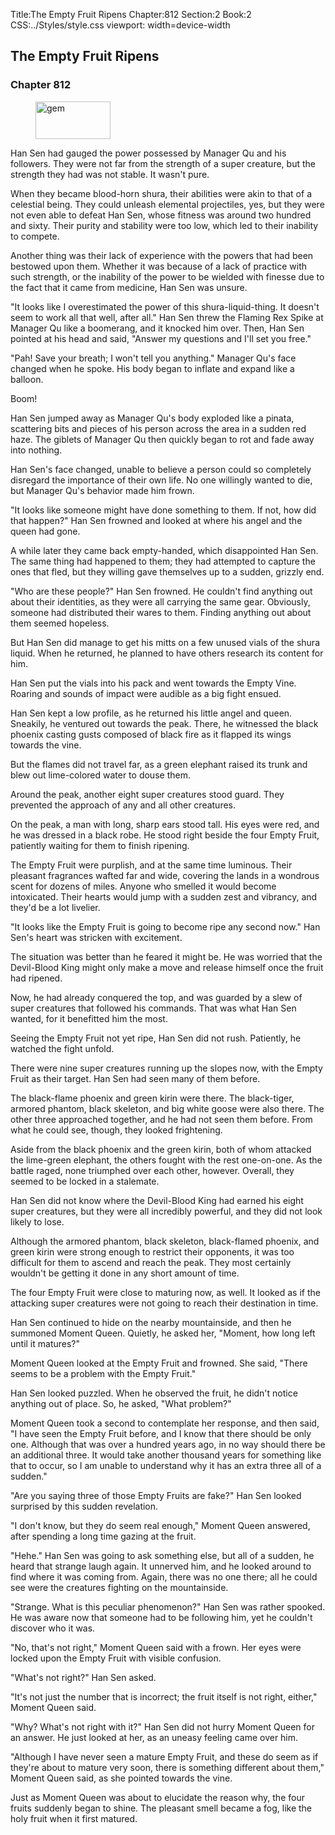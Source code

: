Title:The Empty Fruit Ripens 
Chapter:812 
Section:2 
Book:2 
CSS:../Styles/style.css 
viewport: width=device-width
  
## The Empty Fruit Ripens
### Chapter 812
  
<figure>
	<img src="../Images/gem.gif" alt="gem" id="gem" width="120" height="60" />
</figure>
  

  
Han Sen had gauged the power possessed by Manager Qu and his followers. They were not far from the strength of a super creature, but the strength they had was not stable. It wasn't pure.

When they became blood-horn shura, their abilities were akin to that of a celestial being. They could unleash elemental projectiles, yes, but they were not even able to defeat Han Sen, whose fitness was around two hundred and sixty. Their purity and stability were too low, which led to their inability to compete.

Another thing was their lack of experience with the powers that had been bestowed upon them. Whether it was because of a lack of practice with such strength, or the inability of the power to be wielded with finesse due to the fact that it came from medicine, Han Sen was unsure.

"It looks like I overestimated the power of this shura-liquid-thing. It doesn't seem to work all that well, after all." Han Sen threw the Flaming Rex Spike at Manager Qu like a boomerang, and it knocked him over. Then, Han Sen pointed at his head and said, "Answer my questions and I'll set you free."

"Pah! Save your breath; I won't tell you anything." Manager Qu's face changed when he spoke. His body began to inflate and expand like a balloon.

Boom!

Han Sen jumped away as Manager Qu's body exploded like a pinata, scattering bits and pieces of his person across the area in a sudden red haze. The giblets of Manager Qu then quickly began to rot and fade away into nothing.

Han Sen's face changed, unable to believe a person could so completely disregard the importance of their own life. No one willingly wanted to die, but Manager Qu's behavior made him frown.

"It looks like someone might have done something to them. If not, how did that happen?" Han Sen frowned and looked at where his angel and the queen had gone.

A while later they came back empty-handed, which disappointed Han Sen. The same thing had happened to them; they had attempted to capture the ones that fled, but they willing gave themselves up to a sudden, grizzly end.

"Who are these people?" Han Sen frowned. He couldn't find anything out about their identities, as they were all carrying the same gear. Obviously, someone had distributed their wares to them. Finding anything out about them seemed hopeless.

But Han Sen did manage to get his mitts on a few unused vials of the shura liquid. When he returned, he planned to have others research its content for him.

Han Sen put the vials into his pack and went towards the Empty Vine. Roaring and sounds of impact were audible as a big fight ensued.

Han Sen kept a low profile, as he returned his little angel and queen. Sneakily, he ventured out towards the peak. There, he witnessed the black phoenix casting gusts composed of black fire as it flapped its wings towards the vine.

But the flames did not travel far, as a green elephant raised its trunk and blew out lime-colored water to douse them.

Around the peak, another eight super creatures stood guard. They prevented the approach of any and all other creatures.

On the peak, a man with long, sharp ears stood tall. His eyes were red, and he was dressed in a black robe. He stood right beside the four Empty Fruit, patiently waiting for them to finish ripening.

The Empty Fruit were purplish, and at the same time luminous. Their pleasant fragrances wafted far and wide, covering the lands in a wondrous scent for dozens of miles. Anyone who smelled it would become intoxicated. Their hearts would jump with a sudden zest and vibrancy, and they'd be a lot livelier.

"It looks like the Empty Fruit is going to become ripe any second now." Han Sen's heart was stricken with excitement.

The situation was better than he feared it might be. He was worried that the Devil-Blood King might only make a move and release himself once the fruit had ripened.

Now, he had already conquered the top, and was guarded by a slew of super creatures that followed his commands. That was what Han Sen wanted, for it benefitted him the most.

Seeing the Empty Fruit not yet ripe, Han Sen did not rush. Patiently, he watched the fight unfold.

There were nine super creatures running up the slopes now, with the Empty Fruit as their target. Han Sen had seen many of them before.

The black-flame phoenix and green kirin were there. The black-tiger, armored phantom, black skeleton, and big white goose were also there. The other three approached together, and he had not seen them before. From what he could see, though, they looked frightening.

Aside from the black phoenix and the green kirin, both of whom attacked the lime-green elephant, the others fought with the rest one-on-one. As the battle raged, none triumphed over each other, however. Overall, they seemed to be locked in a stalemate.

Han Sen did not know where the Devil-Blood King had earned his eight super creatures, but they were all incredibly powerful, and they did not look likely to lose.

Although the armored phantom, black skeleton, black-flamed phoenix, and green kirin were strong enough to restrict their opponents, it was too difficult for them to ascend and reach the peak. They most certainly wouldn't be getting it done in any short amount of time.

The four Empty Fruit were close to maturing now, as well. It looked as if the attacking super creatures were not going to reach their destination in time.

Han Sen continued to hide on the nearby mountainside, and then he summoned Moment Queen. Quietly, he asked her, "Moment, how long left until it matures?"

Moment Queen looked at the Empty Fruit and frowned. She said, "There seems to be a problem with the Empty Fruit."

Han Sen looked puzzled. When he observed the fruit, he didn't notice anything out of place. So, he asked, "What problem?"

Moment Queen took a second to contemplate her response, and then said, "I have seen the Empty Fruit before, and I know that there should be only one. Although that was over a hundred years ago, in no way should there be an additional three. It would take another thousand years for something like that to occur, so I am unable to understand why it has an extra three all of a sudden."

"Are you saying three of those Empty Fruits are fake?" Han Sen looked surprised by this sudden revelation.

"I don't know, but they do seem real enough," Moment Queen answered, after spending a long time gazing at the fruit.

"Hehe." Han Sen was going to ask something else, but all of a sudden, he heard that strange laugh again. It unnerved him, and he looked around to find where it was coming from. Again, there was no one there; all he could see were the creatures fighting on the mountainside.

"Strange. What is this peculiar phenomenon?" Han Sen was rather spooked. He was aware now that someone had to be following him, yet he couldn't discover who it was.

"No, that's not right," Moment Queen said with a frown. Her eyes were locked upon the Empty Fruit with visible confusion.

"What's not right?" Han Sen asked.

"It's not just the number that is incorrect; the fruit itself is not right, either," Moment Queen said.

"Why? What's not right with it?" Han Sen did not hurry Moment Queen for an answer. He just looked at her, as an uneasy feeling came over him.

"Although I have never seen a mature Empty Fruit, and these do seem as if they're about to mature very soon, there is something different about them," Moment Queen said, as she pointed towards the vine.

Just as Moment Queen was about to elucidate the reason why, the four fruits suddenly began to shine. The pleasant smell became a fog, like the holy fruit when it first matured.